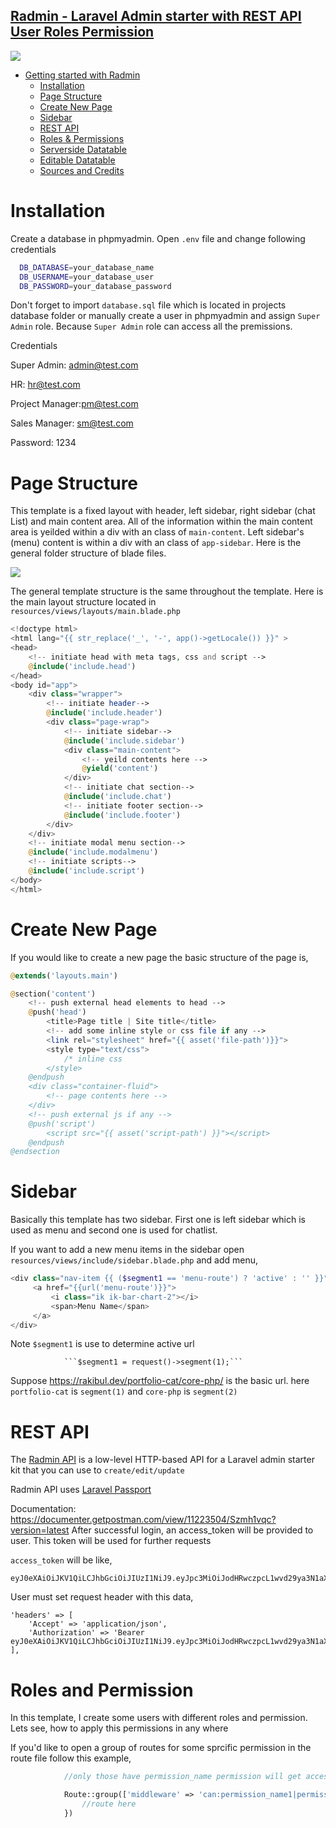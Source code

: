## [Radmin - Laravel Admin starter with REST API User Roles Permission](https://codecanyon.net/item/laravel-admin-template-roles-permission-editable-datatables/26005211)
<img src="https://github.com/RakibDevs/Radmin-Laravel-Admin-starter-with-REST-API-User-Roles-Permission/blob/main/radmin.jpg">




- [Getting started with Radmin](#getting-started-with-radmin)
    - [Installation](#installation)
    - [Page Structure](#page-structure)
    - [Create New Page](#create-new-page)
    - [Sidebar](#sidebar)
    - [REST API](#rest-api)
    - [Roles & Permissions](#roles-permission)
    - [Serverside Datatable](#serverside-datatable)
    - [Editable Datatable](#editable-datatable)
    - [Sources and Credits](#sources-and-credits)

# Installation
Create a database in phpmyadmin. Open `.env` file and change following credentials
```bash
  DB_DATABASE=your_database_name
  DB_USERNAME=your_database_user
  DB_PASSWORD=your_database_password
```
Don't forget to import `database.sql` file which is located in projects database folder or manually create a user in phpmyadmin 
and assign `Super Admin` role. Because `Super Admin` role can access all the premissions.

Credentials

Super Admin: admin@test.com

HR: hr@test.com

Project Manager:pm@test.com

Sales Manager: sm@test.com

Password: 1234

# Page Structure
This template is a fixed layout with header, left sidebar, right sidebar (chat List) and main content area. All of the information within the main content area is yeilded within a div with an class of `main-content`. Left sidebar's (menu) content is within a div with an class of `app-sidebar`. Here is the general folder structure of blade files.

<img src="https://github.com/RakibDevs/Radmin-Laravel-Admin-starter-with-REST-API-User-Roles-Permission/blob/main/folder-structure.JPG">

The general template structure is the same throughout the template. Here is the main layout structure located in ```resources/views/layouts/main.blade.php```

```php
<!doctype html>
<html lang="{{ str_replace('_', '-', app()->getLocale()) }}" >
<head>
	<!-- initiate head with meta tags, css and script -->
	@include('include.head')
</head>
<body id="app">
    <div class="wrapper">
    	<!-- initiate header-->
    	@include('include.header')
    	<div class="page-wrap">
	    	<!-- initiate sidebar-->
	    	@include('include.sidebar')
	    	<div class="main-content">
	    		<!-- yeild contents here -->
	    		@yield('content')
	    	</div>
	    	<!-- initiate chat section-->
	    	@include('include.chat')
	    	<!-- initiate footer section-->
	    	@include('include.footer')
    	</div>
    </div>    
	<!-- initiate modal menu section-->
	@include('include.modalmenu')
	<!-- initiate scripts-->
	@include('include.script')	
</body>
</html>

```

# Create New Page
If you would like to create a new page the basic structure of the page is,
```php
@extends('layouts.main') 

@section('content')
    <!-- push external head elements to head -->
    @push('head')
        <title>Page title | Site title</title>
        <!-- add some inline style or css file if any -->
        <link rel="stylesheet" href="{{ asset('file-path')}}">
        <style type="text/css">
        	/* inline css
        </style>
    @endpush
    <div class="container-fluid">
    	<!-- page contents here -->
    </div>
    <!-- push external js if any -->
    @push('script') 
        <script src="{{ asset('script-path') }}"></script>
    @endpush
@endsection

```

# Sidebar
Basically this template has two sidebar. First one is left sidebar which is used as menu and second one is used for chatlist.

If you want to add a new menu items in the sidebar open ```resources/views/include/sidebar.blade.php``` and add menu,
```php
<div class="nav-item {{ ($segment1 == 'menu-route') ? 'active' : '' }}">
     <a href="{{url('menu-route')}}">
         <i class="ik ik-bar-chart-2"></i>
         <span>Menu Name</span>
     </a>
</div>
```
Note ```$segment1``` is use to determine active url

				```$segment1 = request()->segment(1);```
			
Suppose https://rakibul.dev/portfolio-cat/core-php/ is the basic url. here ```portfolio-cat``` is ```segment(1)``` and ```core-php``` is ```segment(2)```

# REST API

The [Radmin API](https://documenter.getpostman.com/view/11223504/Szmh1vqc?version=latest) is a low-level HTTP-based API for a Laravel admin starter kit that you can use to ```create/edit/update```

Radmin API uses [Laravel Passport](https://laravel.com/docs/7.x/passport)

Documentation: https://documenter.getpostman.com/view/11223504/Szmh1vqc?version=latest
After successful login, an access_token will be provided to user. This token will be used for further requests

```access_token``` will be like,
```
eyJ0eXAiOiJKV1QiLCJhbGciOiJIUzI1NiJ9.eyJpc3MiOiJodHRwczpcL1wvd29ya3N1aXRlLmRldlwvYXBpXC92MVwvYXV0aFwvbG9naW4iLCJpYXQiOjE1ODAyODA3MjksImV4cCI6MTYxMTkwMzEyOCwibmJmIjoxNTgwMjgwNzI5LCJqdGkiOiJBYXE1QkdnT0p1dG1ycUdIIiwic3ViIjoxLCJwcnYiOiI4MThmNWM5OGFjZTIzNzUzMmQ5ZDQ5NDNmZDhlZmI1NDBiODU1YjQyIiwicmVtZW1iZXIiOjEsInR5cGUiOjF9.wK4OhcwUWa9uwFboqkZCOznjnRnjU19yzoCGCKIZUY0
```

User must set request header with this data,
```
'headers' => [
    'Accept' => 'application/json',
    'Authorization' => 'Bearer eyJ0eXAiOiJKV1QiLCJhbGciOiJIUzI1NiJ9.eyJpc3MiOiJodHRwczpcL1wvd29ya3N1aXRlLmRldlwvYXBpXC92MVwvYXV0aFwvbG9naW4iLCJpYXQiOjE1ODAyODA3MjksImV4cCI6MTYxMTkwMzEyOCwibmJmIjoxNTgwMjgwNzI5LCJqdGkiOiJBYXE1QkdnT0p1dG1ycUdIIiwic3ViIjoxLCJwcnYiOiI4MThmNWM5OGFjZTIzNzUzMmQ5ZDQ5NDNmZDhlZmI1NDBiODU1YjQyIiwicmVtZW1iZXIiOjEsInR5cGUiOjF9.wK4OhcwUWa9uwFboqkZCOznjnRnjU19yzoCGCKIZUY0',
],
```

# Roles and Permission
In this template, I create some users with different roles and permission. Lets see, how to apply this permissions in any where

If you'd like to open a group of routes for some sprcific permission in the route file follow this example,
```php
            //only those have permission_name permission will get access

	        Route::group(['middleware' => 'can:permission_name1|permission_name2'], function(){
	        	//route here
	    	})
```


